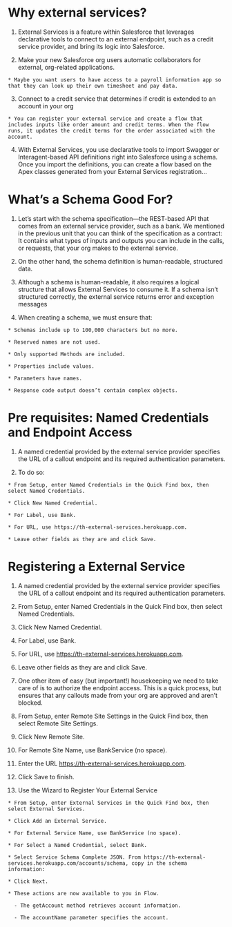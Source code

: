 # Why external services?

  1. External Services is a feature within Salesforce that leverages declarative tools to connect to an external endpoint, such as a credit service provider, and bring its logic into Salesforce. 

  2. Make your new Salesforce org users automatic collaborators for external, org-related applications.

    * Maybe you want users to have access to a payroll information app so that they can look up their own timesheet and pay data. 

  3. Connect to a credit service that determines if credit is extended to an account in your org

    * You can register your external service and create a flow that includes inputs like order amount and credit terms. When the flow runs, it updates the credit terms for the order associated with the account.

  4. With External Services, you use declarative tools to import Swagger or Interagent-based API definitions right into Salesforce using a schema. Once you import the definitions, you can create a flow based on the Apex classes generated from your External Services registration...

# What’s a Schema Good For?

  1. Let’s start with the schema specification—the REST-based API that comes from an external service provider, such as a bank. We mentioned in the previous unit that you can think of the specification as a contract: It contains what types of inputs and outputs you can include in the calls, or requests, that your org makes to the external service. 

  2. On the other hand, the schema definition is human-readable, structured data. 

  3. Although a schema is human-readable, it also requires a logical structure that allows External Services to consume it. If a schema isn’t structured correctly, the external service returns error and exception messages

  4. When creating a schema, we must ensure that:

    * Schemas include up to 100,000 characters but no more.

    * Reserved names are not used.

    * Only supported Methods are included.

    * Properties include values.

    * Parameters have names.

    * Response code output doesn’t contain complex objects.

# Pre requisites: Named Credentials and Endpoint Access

  1. A named credential provided by the external service provider specifies the URL of a callout endpoint and its required authentication parameters.

  2. To do so: 

    * From Setup, enter Named Credentials in the Quick Find box, then select Named Credentials.

    * Click New Named Credential.

    * For Label, use Bank.

    * For URL, use https://th-external-services.herokuapp.com.

    * Leave other fields as they are and click Save.

# Registering a External Service 

  1. A named credential provided by the external service provider specifies the URL of a callout endpoint and its required authentication parameters.

  2. From Setup, enter Named Credentials in the Quick Find box, then select Named Credentials.
  
  3. Click New Named Credential.

  4. For Label, use Bank.

  5. For URL, use https://th-external-services.herokuapp.com.

  6. Leave other fields as they are and click Save.

  7. One other item of easy (but important!) housekeeping we need to take care of is to authorize the endpoint access. This is a quick process, but ensures that any callouts made from your org are approved and aren’t blocked.

  8. From Setup, enter Remote Site Settings in the Quick Find box, then select Remote Site Settings.

  9. Click New Remote Site.

  10. For Remote Site Name, use BankService (no space).

  11. Enter the URL https://th-external-services.herokuapp.com.

  12. Click Save to finish.

  13. Use the Wizard to Register Your External Service

    * From Setup, enter External Services in the Quick Find box, then select External Services.

    * Click Add an External Service.

    * For External Service Name, use BankService (no space).

    * For Select a Named Credential, select Bank.

    * Select Service Schema Complete JSON. From https://th-external-services.herokuapp.com/accounts/schema, copy in the schema information:

    * Click Next.

    * These actions are now available to you in Flow. 

      - The getAccount method retrieves account information.

      - The accountName parameter specifies the account.